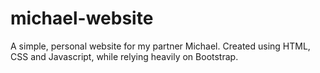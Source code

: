 # michael-website
A simple, personal website for my partner Michael. Created using HTML, CSS and Javascript, while relying heavily on Bootstrap.
